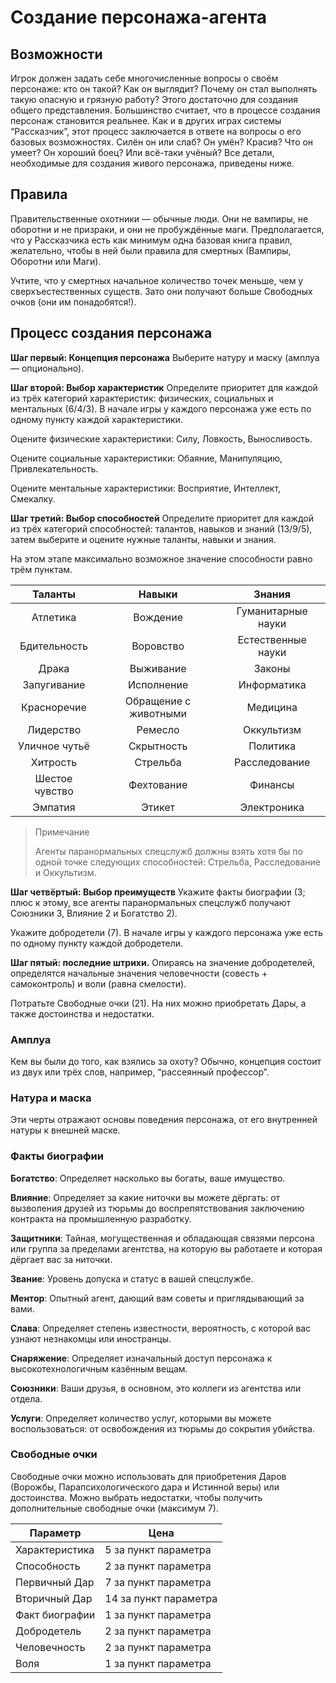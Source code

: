 # Создание персонажа-агента

## Возможности

Игрок должен задать себе многочисленные вопросы о своём персонаже: кто он такой? Как он выглядит? Почему он стал выполнять такую опасную и грязную работу? Этого достаточно для создания общего представления. Большинство считает, что в процессе создания персонаж становится реальнее. Как и в других играх системы “Рассказчик”, этот процесс заключается в ответе на вопросы о его базовых возможностях. Силён он или слаб? Он умён? Красив? Что он умеет? Он хороший боец? Или всё-таки учёный? Все детали, необходимые для создания живого персонажа, приведены ниже.

## Правила

Правительственные охотники — обычные люди. Они не вампиры, не оборотни и не призраки, и они не пробуждённые маги. Предполагается, что у Рассказчика есть как минимум одна базовая книга правил, желательно, чтобы в ней были правила для смертных (Вампиры, Оборотни или Маги).

Учтите, что у смертных начальное количество точек меньше, чем у сверхъестественных существ. Зато они получают больше Свободных очков (они им понадобятся!).

## Процесс создания персонажа

**Шаг первый: Концепция персонажа**
Выберите натуру и маску (амплуа — опционально).

**Шаг второй: Выбор характеристик**
Определите приоритет для каждой из трёх категорий характеристик: физических, социальных и ментальных (6/4/3). В начале игры у каждого персонажа уже есть по одному пункту каждой характеристики.

Оцените физические характеристики: Силу, Ловкость, Выносливость.

Оцените социальные характеристики: Обаяние, Манипуляцию, Привлекательность.

Оцените ментальные характеристики: Восприятие, Интеллект, Смекалку.

**Шаг третий: Выбор способностей**
Определите приоритет для каждой из трёх категорий способностей: талантов, навыков и знаний (13/9/5), затем выберите и оцените нужные таланты, навыки и знания.

На этом этапе максимально возможное значение способности равно трём пунктам.

|    Таланты     |        Навыки         |       Знания       |
|:--------------:|:---------------------:|:------------------:|
|    Атлетика    |       Вождение        | Гуманитарные науки |
|  Бдительность  |       Воровство       | Естественные науки |
|     Драка      |       Выживание       |       Законы       |
|  Запугивание   |      Исполнение       |    Информатика     |
|  Красноречие   | Обращение с животными |      Медицина      |
|   Лидерство    |        Ремесло        |     Оккультизм     |
| Уличное чутьё  |      Скрытность       |      Политика      |
|    Хитрость    |       Стрельба        |   Расследование    |
| Шестое чувство |      Фехтование       |      Финансы       |
|    Эмпатия     |        Этикет         |    Электроника     |
 

>Примечание
>
>Агенты паранормальных спецслужб должны взять хотя бы по одной точке следующих способностей: Стрельба, Расследование и Оккультизм.


**Шаг четвёртый: Выбор преимуществ**
Укажите факты биографии (3; плюс к этому, все агенты паранормальных спецслужб получают Союзники 3, Влияние 2 и Богатство 2).

Укажите добродетели (7). В начале игры у каждого персонажа уже есть по одному пункту каждой добродетели.

**Шаг пятый: последние штрихи.**
Опираясь на значение добродетелей, определятся начальные значения человечности (совесть + самоконтроль) и воли (равна смелости). 

Потратьте Свободные очки (21). На них можно приобретать Дары, а также достоинства и недостатки.

### Амплуа
Кем вы были до того, как взялись за охоту? Обычно, концепция состоит из двух или трёх слов, например, “рассеянный профессор”.

### Натура и маска
Эти черты отражают основы поведения персонажа, от его внутренней натуры к внешней маске. 

### Факты биографии

**Богатство**: Определяет насколько вы богаты, ваше имущество.

**Влияние**: Определяет за какие ниточки вы можете дёргать: от вызволения друзей из тюрьмы до воспрепятствования заключению контракта на промышленную разработку.

**Защитники**: Тайная, могущественная и обладающая связями персона или группа за пределами агентства, на которую вы работаете и которая дёргает вас за ниточки.

**Звание**: Уровень допуска и статус в вашей спецслужбе.

**Ментор**: Опытный агент, дающий вам советы и приглядывающий за вами.

**Слава**: Определяет степень известности, вероятность, с которой вас узнают незнакомцы или иностранцы.

**Снаряжение**: Определяет изначальный доступ персонажа к высокотехнологичным казённым вещам.

**Союзники**: Ваши друзья, в основном, это коллеги из агентства или отдела.

**Услуги**: Определяет количество услуг, которыми вы можете воспользоваться: от освобождения из тюрьмы до сокрытия убийства.


### Свободные очки
Свободные очки можно использовать для приобретения Даров (Ворожбы, Парапсихологического дара и Истинной веры) или достоинства. Можно выбрать недостатки, чтобы получить дополнительные свободные очки (максимум 7).

| Параметр       | Цена                  |  
| -------------- | --------------------- |
| Характеристика | 5 за пункт параметра  |
| Способность    | 2 за пункт параметра  |
| Первичный Дар  | 7 за пункт параметра  |
| Вторичный Дар  | 14 за пункт параметра |
| Факт биографии | 1 за пункт параметра  |
| Добродетель    | 2 за пункт параметра  |
| Человечность   | 2 за пункт параметра  |
| Воля           | 1 за пункт параметра  | 
